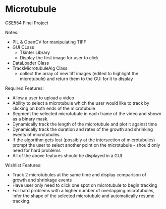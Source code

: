 # Microtubule
CSE554 Final Project

Notes:
* PIL & OpenCV for manipulating TIFF
* GUI CLass
    * Tkinter Library 
    * Display the first image for user to click
* DataLoader Class
* TrackMicrotubuleAlg Class
    * collect the array of new tiff images (edited to highlight the microtubule) and return them to the GUI for it to display



Required Features:
* Allow a user to upload a video
* Ability to select a microtubule which the user would like to track by clicking on both ends of the microtubule
* Segment the selected microtubule in each frame of the video and shown as a binary mask.
* Dynamically track the length of the microtubule and plot it against time
* Dynamically track the duration and rates of the growth and shrinking events of microtubules.
* If the algorithm gets lost (possibly at the intersection of microtubules) prompt the user to select another point on the microtubule - should only need for hard problems
* All of the above features should be displayed in a GUI

Wishlist Features:
* Track 2 microtubules at the same time and display comparison of growth and shrinkage events
* Have user only need to click one spot on microtubule to begin tracking
* For hard problems with a higher number of overlapping microtubules, infer the shape of the selected microtubule and automatically resume tracking.


